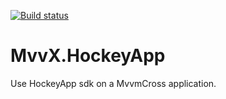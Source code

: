 [![Build status](https://ci.appveyor.com/api/projects/status/qoqollxlhlus880l?svg=true)](https://ci.appveyor.com/project/mathieumack/mvvx-plugins-hockeyapp)

# MvvX.HockeyApp
Use HockeyApp sdk on a MvvmCross application.
